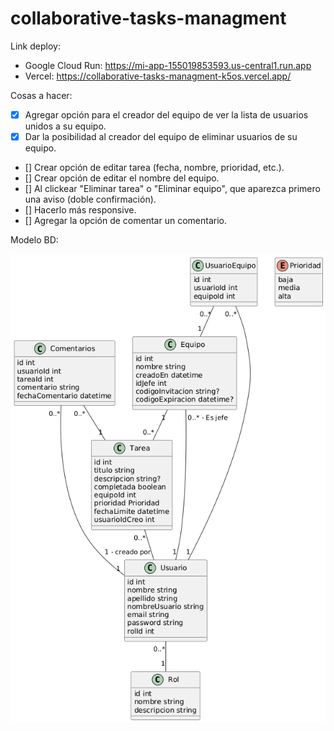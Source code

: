 # collaborative-tasks-managment

Link deploy:
- Google Cloud Run: https://mi-app-155019853593.us-central1.run.app
- Vercel: https://collaborative-tasks-managment-k5os.vercel.app/

Cosas a hacer:
- [x] Agregar opción para el creador del equipo de ver la lista de usuarios unidos a su equipo.
- [x] Dar la posibilidad al creador del equipo de eliminar usuarios de su equipo.
- [] Crear opción de editar tarea (fecha, nombre, prioridad, etc.).
- [] Crear opción de editar el nombre del equipo.
- [] Al clickear "Eliminar tarea" o "Eliminar equipo", que aparezca primero una aviso (doble confirmación).
- [] Hacerlo más responsive.
- [] Agregar la opción de comentar un comentario.

Modelo BD:

![Modelo relacional de mi base de datos](assets/ModeloBD.png)
